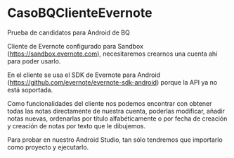# CasoBQClienteEvernote
Prueba de candidatos para Android de BQ

Cliente de Evernote configurado para Sandbox (https://sandbox.evernote.com), necesitaremos crearnos una cuenta ahí para poder usarlo.

En el cliente se usa el SDK de Evernote para Android (https://github.com/evernote/evernote-sdk-android) porque la API ya no está soportada.

Como funcionalidades del cliente nos podemos encontrar con obtener todas las notas directamente de nuestra cuenta, poderlas modificar, añadir notas nuevas, ordenarlas por título alfabéticamente o por fecha de creación y creación de notas por texto que le dibujemos.

Para probar en nuestro Android Studio, tan sólo tendremos que importarlo como proyecto y ejecutarlo.
